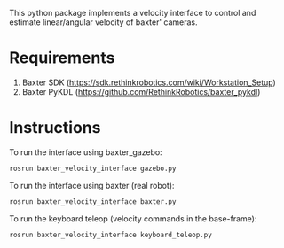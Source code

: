 This python package implements a velocity interface to control and estimate linear/angular velocity of baxter' cameras.
# Requirements
1. Baxter SDK (https://sdk.rethinkrobotics.com/wiki/Workstation_Setup)
2. Baxter PyKDL (https://github.com/RethinkRobotics/baxter_pykdl)

# Instructions 
To run the interface using baxter_gazebo:
```sh
rosrun baxter_velocity_interface gazebo.py
```
To run the interface using baxter (real robot):
```sh
rosrun baxter_velocity_interface baxter.py
```


To run the keyboard teleop (velocity commands in the base-frame):
```sh
rosrun baxter_velocity_interface keyboard_teleop.py
```
